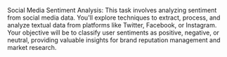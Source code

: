 Social Media Sentiment Analysis: This task involves analyzing sentiment from social media data. You'll explore techniques to extract, process, and analyze textual data from platforms like Twitter, Facebook, or Instagram. Your objective will be to classify user sentiments as positive, negative, or neutral, providing valuable insights for brand reputation management and market research.
